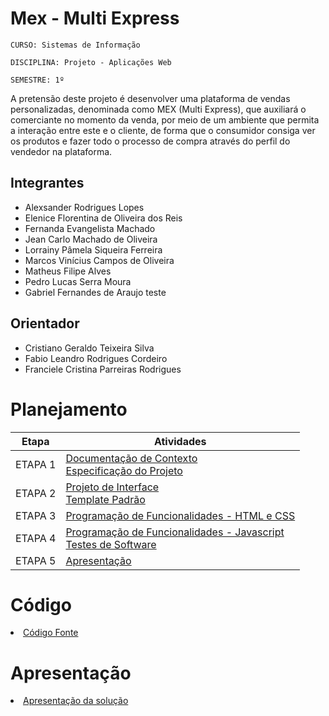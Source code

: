 
# Mex - Multi Express

`CURSO: Sistemas de Informação`

`DISCIPLINA: Projeto - Aplicações Web`

`SEMESTRE: 1º`

A pretensão deste projeto é desenvolver uma plataforma de vendas personalizadas, denominada como MEX (Multi Express), que auxiliará o comerciante no momento da venda, por meio de um ambiente que permita a interação entre este e o cliente, de forma que o consumidor consiga ver os produtos e fazer todo o processo de compra através do perfil do vendedor na plataforma. 

## Integrantes

* Alexsander Rodrigues Lopes
* Elenice Florentina de Oliveira dos Reis
* Fernanda Evangelista Machado
* Jean Carlo Machado de Oliveira
* Lorrainy Pâmela Siqueira Ferreira
* Marcos Vinícius Campos de Oliveira
* Matheus Filipe Alves
* Pedro Lucas Serra Moura
* Gabriel Fernandes de Araujo
teste

## Orientador

* Cristiano Geraldo Teixeira Silva
* Fabio Leandro Rodrigues Cordeiro
* Franciele Cristina Parreiras Rodrigues


# Planejamento

| Etapa         | Atividades |
|  :----:   | ----------- |
| ETAPA 1         |[Documentação de Contexto](documentos/docs/context.md) <br> [Especificação do Projeto](docs/especification.md) |
| ETAPA 2         |[Projeto de Interface](docs/interface.md) <br> [Template Padrão](docs/template.md) |
| ETAPA 3         |[Programação de Funcionalidades - HTML e CSS](docs/development.md) |
| ETAPA 4        |[Programação de Funcionalidades - Javascript](docs/development.md) <br> [Testes de Software ](docs/tests.md) |
| ETAPA 5         | [Apresentação](presentation/README.md) |

# Código

<li><a href="src/README.md"> Código Fonte</a></li>

# Apresentação

<li><a href="presentation/README.md"> Apresentação da solução</a></li>

